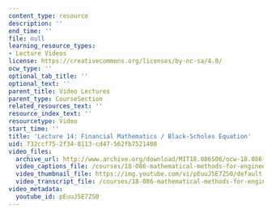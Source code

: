 ```yaml
---
content_type: resource
description: ''
end_time: ''
file: null
learning_resource_types:
- Lecture Videos
license: https://creativecommons.org/licenses/by-nc-sa/4.0/
ocw_type: ''
optional_tab_title: ''
optional_text: ''
parent_title: Video Lectures
parent_type: CourseSection
related_resources_text: ''
resource_index_text: ''
resourcetype: Video
start_time: ''
title: 'Lecture 14: Financial Mathematics / Black-Scholes Equation'
uid: 732ccf75-2f34-8113-cd47-562fb7521408
video_files:
  archive_url: http://www.archive.org/download/MIT18.086S06/ocw-18.086-10mar2006-220k.mp4
  video_captions_file: /courses/18-086-mathematical-methods-for-engineers-ii-spring-2006/c319697cabc850bebacf953da985f40a_pEuuJ5E7ZS0.vtt
  video_thumbnail_file: https://img.youtube.com/vi/pEuuJ5E7ZS0/default.jpg
  video_transcript_file: /courses/18-086-mathematical-methods-for-engineers-ii-spring-2006/fa8ca903acabea2c669d43db33a13130_pEuuJ5E7ZS0.pdf
video_metadata:
  youtube_id: pEuuJ5E7ZS0
---
```

